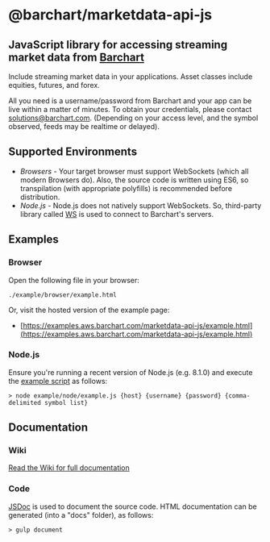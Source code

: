 # @barchart/marketdata-api-js
## JavaScript library for accessing streaming market data from [Barchart](https://www.barchart.com)

Include streaming market data in your applications. Asset classes include equities, futures, and forex.

All you need is a username/password from Barchart and your app can be live within a matter of minutes. To obtain your credentials, please contact solutions@barchart.com. (Depending on your access level, and the symbol observed, feeds may be realtime or delayed).

## Supported Environments

* *Browsers* - Your target browser must support WebSockets (which all modern Browsers do). Also, the source code is written using ES6, so transpilation (with appropriate polyfills) is recommended before distribution.
* *Node.js* - Node.js does not natively support WebSockets. So, third-party library called [WS](https://github.com/websockets/ws) is used to connect to Barchart's servers.

## Examples

### Browser

Open the following file in your browser:

    ./example/browser/example.html
    
Or, visit the hosted version of the example page:

- [https://examples.aws.barchart.com/marketdata-api-js/example.html](https://examples.aws.barchart.com/marketdata-api-js/example.html)

### Node.js

Ensure you're running a recent version of Node.js (e.g. 8.1.0) and execute the [example script](https://github.com/barchart/marketdata-api-js/blob/master/example/node/example.js) as follows:

    > node example/node/example.js {host} {username} {password} {comma-delimited symbol list}

## Documentation

### Wiki

[Read the Wiki for full documentation](https://github.com/barchart/marketdata-api-js/wiki)


### Code

[JSDoc](http://usejsdoc.org/) is used to document the source code. HTML documentation can be generated (into a "docs" folder), as follows:

	> gulp document